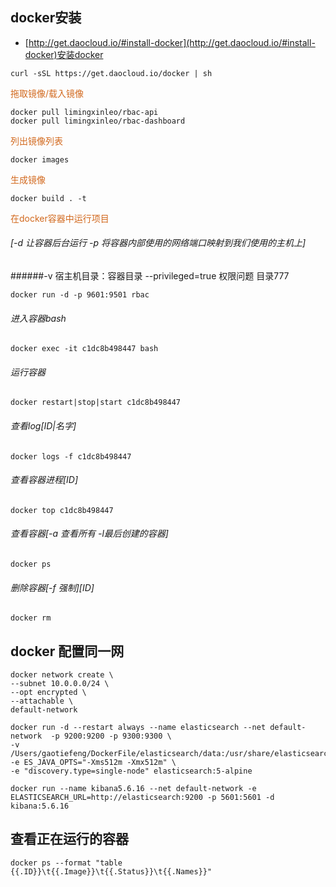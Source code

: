 ## docker安装
- [http://get.daocloud.io/#install-docker](http://get.daocloud.io/#install-docker)安装docker
```
curl -sSL https://get.daocloud.io/docker | sh
```

<div style="color: chocolate">拖取镜像/载入镜像</div>
 
```
docker pull limingxinleo/rbac-api
docker pull limingxinleo/rbac-dashboard
```
<div style="color: chocolate"> 列出镜像列表</div>
 
```
docker images
```

<div style="color: chocolate">生成镜像</div>

```
docker build . -t 
```
<div style="color: chocolate">在docker容器中运行项目</div>

###### [-d 让容器后台运行 -p 将容器内部使用的网络端口映射到我们使用的主机上]
######-v 宿主机目录：容器目录  --privileged=true  权限问题  目录777
```
docker run -d -p 9601:9501 rbac
```
######  进入容器bash
```
docker exec -it c1dc8b498447 bash
```
###### 运行容器
```
docker restart|stop|start c1dc8b498447
```
###### 查看log[ID|名字]
```
docker logs -f c1dc8b498447
```
###### 查看容器进程[ID]
```
docker top c1dc8b498447
```
###### 查看容器[-a 查看所有 -l最后创建的容器]
```
docker ps 
```
###### 删除容器[-f 强制][ID]
```
docker rm 
```

## docker 配置同一网
```
docker network create \
--subnet 10.0.0.0/24 \
--opt encrypted \
--attachable \
default-network
```
```
docker run -d --restart always --name elasticsearch --net default-network  -p 9200:9200 -p 9300:9300 \
-v /Users/gaotiefeng/DockerFile/elasticsearch/data:/usr/share/elasticsearch/data -e ES_JAVA_OPTS="-Xms512m -Xmx512m" \
-e "discovery.type=single-node" elasticsearch:5-alpine

```

```
docker run --name kibana5.6.16 --net default-network -e ELASTICSEARCH_URL=http://elasticsearch:9200 -p 5601:5601 -d kibana:5.6.16  
```
## 查看正在运行的容器
```
docker ps --format "table {{.ID}}\t{{.Image}}\t{{.Status}}\t{{.Names}}"
```



